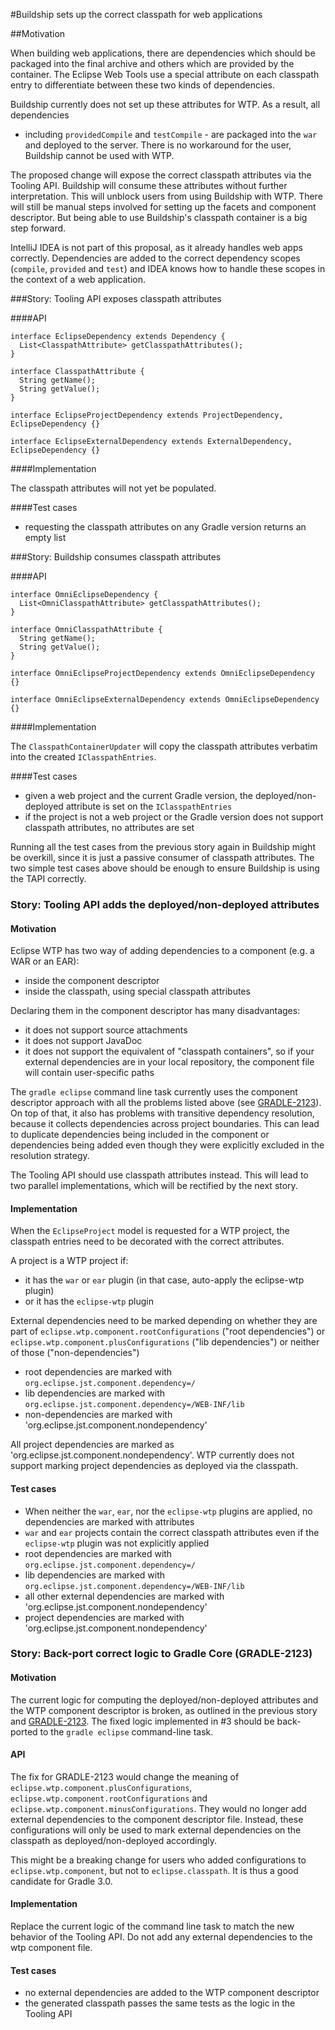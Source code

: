 #Buildship sets up the correct classpath for web applications

##Motivation

When building web applications, there are dependencies which should be packaged into the final archive
and others which are provided by the container. The Eclipse Web Tools use a special attribute on
each classpath entry to differentiate between these two kinds of dependencies.

Buildship currently does not set up these attributes for WTP. As a result, all dependencies
- including `providedCompile` and `testCompile` - are packaged into the `war` and deployed to the
server. There is no workaround for the user, Buildship cannot be used with WTP.

The proposed change will expose the correct classpath attributes via the Tooling API.
Buildship will consume these attributes without further interpretation. This will unblock
users from using Buildship with WTP. There will still be manual steps involved for setting up
the facets and component descriptor. But being able to use Buildship's classpath container
is a big step forward.

IntelliJ IDEA is not part of this proposal, as it already handles web apps correctly.
Dependencies are added to the correct dependency scopes (`compile`, `provided` and `test`)
and IDEA knows how to handle these scopes in the context of a web application.

###Story: Tooling API exposes classpath attributes

####API

```
interface EclipseDependency extends Dependency {
  List<ClasspathAttribute> getClasspathAttributes();
}

interface ClasspathAttribute {
  String getName();
  String getValue();
}

interface EclipseProjectDependency extends ProjectDependency, EclipseDependency {}

interface EclipseExternalDependency extends ExternalDependency, EclipseDependency {}

```

####Implementation

The classpath attributes will not yet be populated.

####Test cases

- requesting the classpath attributes on any Gradle version returns an empty list

###Story: Buildship consumes classpath attributes

####API

```
interface OmniEclipseDependency {
  List<OmniClasspathAttribute> getClasspathAttributes();
}

interface OmniClasspathAttribute {
  String getName();
  String getValue();
}

interface OmniEclipseProjectDependency extends OmniEclipseDependency {}

interface OmniEclipseExternalDependency extends OmniEclipseDependency {}

```

####Implementation

The `ClasspathContainerUpdater` will copy the classpath attributes verbatim into
the created `IClasspathEntries`.

####Test cases

- given a web project and the current Gradle version, the deployed/non-deployed
attribute is set on the `IClasspathEntries`
- if the project is not a web project or the Gradle version does not support
classpath attributes, no attributes are set

Running all the test cases from the previous story again in Buildship
might be overkill, since it is just a passive consumer of classpath attributes.
The two simple test cases above should be enough to ensure Buildship is using
the TAPI correctly.

### Story: Tooling API adds the deployed/non-deployed attributes

#### Motivation

Eclipse WTP has two way of adding dependencies to a component (e.g. a WAR or an EAR):

- inside the component descriptor
- inside the classpath, using special classpath attributes

Declaring them in the component descriptor has many disadvantages:

- it does not support source attachments
- it does not support JavaDoc
- it does not support the equivalent of "classpath containers", so if your external dependencies are in your local repository, the component file will contain user-specific paths

The `gradle eclipse` command line task currently uses the component descriptor approach with all the problems listed above (see [GRADLE-2123](https://issues.gradle.org/browse/GRADLE-2123)). On top of that, it also has problems with transitive dependency resolution, because it collects dependencies across project boundaries. This can lead to duplicate dependencies being included in the component or dependencies being added even though they were explicitly excluded in the resolution strategy.

The Tooling API should use classpath attributes instead. This will lead to two parallel implementations, which will be rectified by the next story.

#### Implementation

When the `EclipseProject` model is requested for a WTP project, the classpath entries need to be decorated with the correct attributes.

A project is a WTP project if:

- it has the `war` or `ear` plugin (in that case, auto-apply the eclipse-wtp plugin)
- or it has the `eclipse-wtp` plugin

External dependencies need to be marked depending on whether they are part of `eclipse.wtp.component.rootConfigurations` ("root dependencies") or `eclipse.wtp.component.plusConfigurations` ("lib dependencies") or neither of those ("non-dependencies")

- root dependencies are marked with `org.eclipse.jst.component.dependency=/`
- lib dependencies are marked with `org.eclipse.jst.component.dependency=/WEB-INF/lib`
- non-dependencies are marked with 'org.eclipse.jst.component.nondependency'

All project dependencies are marked as 'org.eclipse.jst.component.nondependency'. WTP currently does not support marking project dependencies as deployed via the classpath.

#### Test cases

- When neither the `war`, `ear`, nor the `eclipse-wtp` plugins are applied, no dependencies are marked with attributes
- `war` and `ear` projects contain the correct classpath attributes even if the `eclipse-wtp` plugin was not explicitly applied
- root dependencies are marked with `org.eclipse.jst.component.dependency=/`
- lib dependencies are marked with `org.eclipse.jst.component.dependency=/WEB-INF/lib`
- all other external dependencies are marked with 'org.eclipse.jst.component.nondependency'
- project dependencies are marked with 'org.eclipse.jst.component.nondependency'

### Story: Back-port correct logic to Gradle Core (GRADLE-2123)

#### Motivation

The current logic for computing the deployed/non-deployed attributes and the WTP
component descriptor is broken, as outlined in the previous story and [GRADLE-2123](https://issues.gradle.org/browse/GRADLE-2123). The fixed logic implemented in #3 should be back-ported to the `gradle eclipse` command-line task. 

#### API

The fix for GRADLE-2123 would change the meaning of `eclipse.wtp.component.plusConfigurations`,
`eclipse.wtp.component.rootConfigurations` and `eclipse.wtp.component.minusConfigurations`. They would no
longer add external dependencies to the component descriptor file. Instead, these configurations
will only be used to mark external dependencies on the classpath as deployed/non-deployed accordingly.

This might be a breaking change for users who added configurations to `eclipse.wtp.component`,
but not to `eclipse.classpath`. It is thus a good candidate for Gradle 3.0.

#### Implementation

Replace the current logic of the command line task to match the new behavior of the Tooling API. Do not add any external dependencies to the wtp component file.

#### Test cases

- no external dependencies are added to the WTP component descriptor
- the generated classpath passes the same tests as the logic in the Tooling API
